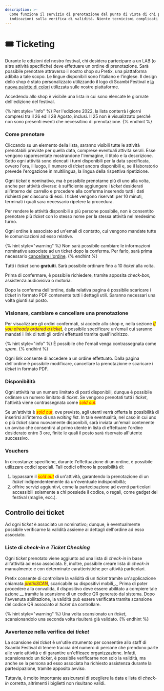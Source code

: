 ```yaml
---
description: >-
  Come funziona il servizio di prenotazione dal punto di vista di chi prenota e
  indicazioni sulla verifica di validità. Niente tecnicismi complicati.
---
```


# 🎟 Ticketing

Durante le edizioni del nostro festival, chi desidera partecipare a un LAB (o altre attività specifiche) deve effettuare un ordine di prenotazione. Sarà possibile prenotare attraverso il nostro shop su Pretix, una piattaforma adibita a tale scopo. Le lingue disponibili sono l'italiano e l'inglese. Il design dello shop è stato personalizzato utilizzando il logo di Scambi Festival e [la nuova palette di colori](design/color-palette.md) utilizzata sulle nostre piattaforme.

Accedendo allo shop è visibile una lista in cui sono elencate le giornate dell'edizione del festival.

{% hint style="info" %}
Per l'edizione 2022, la lista conterrà i giorni compresi tra il 26 ed il 28 Agosto, inclusi. Il 25 non è visualizzato perché non sono presenti eventi che necessitino di prenotazione.
{% endhint %}

### Come prenotare

Cliccando su un elemento della lista, saranno visibili tutte le attività prenotabili previste per quella data, comprese eventuali attività serali. Esse vengono rappresentate mostrandone l'immagine, il titolo e la descrizione. Sotto ogni attività sono elencati i turni disponibili per la data specificata, ovvero l'ora, il luogo, il numero di _ticket_ ancora disponibili e, se il laboratorio prevede l'erogazione in multilingua, la lingua della rispettiva ripetizione.

Ogni _ticket_ è nominativo, ma è possibile prenotarne più di uno alla volta, anche per attività diverse: è sufficiente aggiungere i _ticket_ desiderati all'interno del carrello e procedere alla conferma inserendo tutti i dati richiesti per ciascuno di essi. I ticket vengono riservati per 10 minuti, terminati i quali sara necessario ripetere la procedura.

Per rendere le attività disponibili a più persone possibile, non è consentito prenotare più _ticket_ con lo stesso nome per la stessa attività nel medesimo turno.

Ogni ordine è associato ad un'email di contatto, cui vengono mandate tutte le comunicazioni ad esso relative.

{% hint style="warning" %}
Non sarà possibile cambiare le informazioni nominative associate ad un ticket dopo la conferma. Per farlo, sarà prima necessario [cancellare l'ordine](ticketing.md#visionare-cambiare-e-cancellare-una-prenotazione).
{% endhint %}

Tutti i _ticket_ sono **gratuiti**. Sarà possibile ordinare fino a 10 _ticket_ alla volta.

Prima di confermare, è possibile richiedere, tramite apposita _check-box_, assistenza audiovisiva o motoria.

Dopo la conferma dell'ordine, dalla relativa pagina è possibile scaricare i _ticket_ in formato PDF contenente tutti i dettagli utili. Saranno necessari una volta giunti sul posto.

### Visionare, cambiare e cancellare una prenotazione

Per visualizzare gli ordini confermati, si accede allo shop e, nella sezione _<mark style="color:purple;">If you already ordered a ticket</mark>_, è possibile specificare un'email cui saranno mandati i link di tutti gli ordini effettuati tramite quell'indirizzo.

{% hint style="info" %}
È possibile che l'email venga contrassegnata come _spam_.&#x20;
{% endhint %}

Ogni link consente di accedere a un ordine effettuato. Dalla pagina dell'ordine è possibile modificare, cancellare la prenotazione e scaricare i _ticket_ in formato PDF.

### Disponibilità

Ogni attività ha un numero limitato di posti disponibili, dunque è possibile ordinare un numero limitato di _ticket_. Se vengono prenotati tutti i _ticket_, l'attività viene contrassegnata come _<mark style="color:red;">sold out</mark>._

Se un'attività è _<mark style="color:red;">sold out</mark>_, ove previsto, agli utenti verrà offerta la possibilità di inserirsi all'interno di una _waiting list_. In tale eventualità, nel caso in cui uno o più _ticket_ siano nuovamente disponibili, sarà inviata un'email contenente un avviso che consentirà al primo utente in lista di effettuare l'ordine desiderato entro 3 ore, finite le quali il posto sarà riservato all'utente successivo.

### Vouchers

In circostanze specifiche, durante l'effettuazione di un ordine, è possibile utilizzare codici speciali. Tali codici offrono la possibilità di:

1. bypassare il _<mark style="color:red;">sold out</mark>_ di un'attività, garantendo la prenotazione di un _ticket_ indipendentemente da un'eventuale indisponibiltà;
2. offrire servizi aggiuntivi, come la partecipazione ad eventi particolari accessibili solamente a chi possiede il codice, o regali, come gadget del festival (maglie, ecc.).

## Controllo dei ticket

Ad ogni _ticket_ è associato un nominativo; dunque, è eventualmente possibile verificarne la validità assieme ai dettagli dell'ordine ad esso associato.

### Liste di _check-in e Ticket Checking_

Ogni _ticket_ prenotato viene aggiunto ad una lista di _check-in_ in base all'attività ad esso associata. È, inoltre, possibile creare lista di _check-in_ manualmente e con determinate caratteristiche per attività particolari. &#x20;

Pretix consente di controllare la validità di un _ticket_ tramite un'applicazione chiamata _<mark style="color:purple;">pretixSCAN</mark>_, scaricabile su dispositivi mobili_._ Prima di poter procedere alla convalida, il dispositivo deve essere abilitato a compiere tale azione __ tramite la scansione di un codice QR generato dal sistema. Dopo l'avvenuta abilitazione, la validità può essere verificata tramite scansione del codice QR associato al _ticket_ da controllare.

{% hint style="warning" %}
Una volta scansionato un _ticket_, scansionandolo una seconda volta risulterà già validato.
{% endhint %}

### Avvertenze nella verifica dei _ticket_

La scansione dei _ticket_ è un'utile strumento per consentire allo staff di Scambi Festival di tenere traccia del numero di persone che prendono parte alle varie attività e di garantire un'efficace organizzazione. Infatti, scansionando un _ticket_, è possibile verificarne non solo la validità, ma anche se la persona ad esso associata ha richiesto assistenza durante la partecipazione, tramite apposito avviso.

Tuttavia, è molto importante assicurarsi di scegliere la data e lista di _check-in_ corretta, altrimenti i biglietti non risultano validi.


